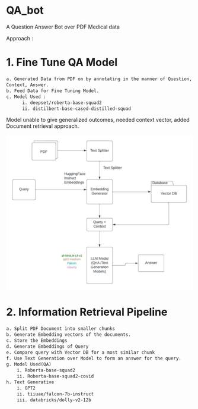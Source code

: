 # QA_bot
A Question Answer Bot over PDF Medical data


Approach : 

# 1. Fine Tune QA Model
    a. Generated Data from PDF on by annotating in the manner of Question, Context, Answer.
    b. Feed Data for Fine Tuning Model.
    c. Model Used : 
          i. deepset/roberta-base-squad2
          ii. distilbert-base-cased-distilled-squad
	
Model unable to give generalized outcomes, needed context vector, added Document retrieval approach.

![Retrival_Flow](https://github.com/RishabhMehra/QA_bot/blob/main/Information_retrival.jpeg?raw=true)

# 2. Information Retrieval Pipeline 
    a. Split PDF Document into smaller chunks
    b. Generate Embedding vectors of the documents.
    c. Store the Embeddings
    d. Generate Embeddings of Query
    e. Compare query with Vector DB for a most similar chunk
    f. Use Text Generation over Model to form an answer for the query.
    g. Model Used(QA)
        i. Roberta-base-squad2
        ii. Roberta-base-squad2-covid
    h. Text Generative
        i. GPT2
        ii. tiiuae/falcon-7b-instruct
        iii. databricks/dolly-v2-12b

